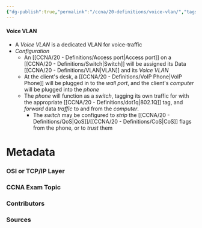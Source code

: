 ```yaml
---
{"dg-publish":true,"permalink":"/ccna/20-definitions/voice-vlan/","tags":["defs_ccna"]}
---
```


#### Voice VLAN
- A *Voice VLAN* is a dedicated VLAN for voice-traffic
- *Configuration*
	- An [[CCNA/20 - Definitions/Access port\|Access port]] on a [[CCNA/20 - Definitions/Switch\|Switch]] will be assigned its Data [[CCNA/20 - Definitions/VLAN\|VLAN]] and its *Voice VLAN*
	- At the client's desk, a [[CCNA/20 - Definitions/VoIP Phone\|VoIP Phone]] will be plugged in to the *wall port*, and the client's *computer* will be plugged into the *phone*
	- The *phone* will function as a *switch*, tagging its own traffic for with the appropriate [[CCNA/20 - Definitions/dot1q\|802.1Q]] tag, and *forward* data *traffic* to and from the *computer*.
		- The *switch* may be configured to *strip* the [[CCNA/20 - Definitions/QoS\|QoS]]/[[CCNA/20 - Definitions/CoS\|CoS]] flags from the phone, or to *trust* them








# Metadata
### OSI or TCP/IP Layer

### CCNA Exam Topic

### Contributors

### Sources

